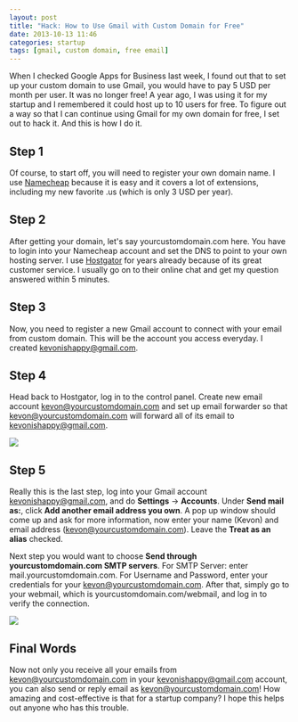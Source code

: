 ```yaml
---
layout: post
title: "Hack: How to Use Gmail with Custom Domain for Free"
date: 2013-10-13 11:46
categories: startup
tags: [gmail, custom domain, free email]
---
```


When I checked Google Apps for Business last week, I found out that to set up your custom domain to use Gmail, you would have to pay 5 USD per month per user. It was no longer free! A year ago, I was using it for my startup and I remembered it could host up to 10 users for free. To figure out a way so that I can continue using Gmail for my own domain for free, I set out to hack it. And this is how I do it.

## Step 1
Of course, to start off, you will need to register your own domain name. I use <a href="http://www.namecheap.com/?aff=57162">Namecheap</a> because it is easy and it covers a lot of extensions, including my new favorite .us (which is only 3 USD per year).

## Step 2
After getting your domain, let's say yourcustomdomain.com here. You have to login into your Namecheap account and set the DNS to point to your own hosting server. I use <a href="http://secure.hostgator.com/~affiliat/cgi-bin/affiliates/clickthru.cgi?id=bunkev">Hostgator</a> for years already because of its great customer service. I usually go on to their online chat and get my question answered within 5 minutes.

## Step 3
Now, you need to register a new Gmail account to connect with your email from custom domain. This will be the account you access everyday. I created kevonishappy@gmail.com.

## Step 4
Head back to Hostgator, log in to the control panel. Create new email account kevon@yourcustomdomain.com and set up email forwarder so that kevon@yourcustomdomain.com will forward all of its email to kevonishappy@gmail.com.

<img src="https://s3-ap-southeast-1.amazonaws.com/kevoncheung-blog/20131013-gmail-01.jpg" class="full">

## Step 5
Really this is the last step, log into your Gmail account kevonishappy@gmail.com, and do <strong>Settings</strong> -> <strong>Accounts</strong>. Under <strong>Send mail as:</strong>, click <strong>Add another email address you own</strong>. A pop up window should come up and ask for more information, now enter your name (Kevon) and email address (kevon@yourcustomdomain.com). Leave the <strong>Treat as an alias</strong> checked.

Next step you would want to choose <strong>Send through yourcustomdomain.com SMTP servers</strong>. For SMTP Server: enter mail.yourcustomdomain.com. For Username and Password, enter your credentials for your kevon@yourcustomdomain.com. After that, simply go to your webmail, which is yourcustomdomain.com/webmail, and log in to verify the connection.

<img src="https://s3-ap-southeast-1.amazonaws.com/kevoncheung-blog/20131013-gmail-02.jpg" class="full">

## Final Words
Now not only you receive all your emails from kevon@yourcustomdomain.com in your kevonishappy@gmail.com account, you can also send or reply email as kevon@yourcustomdomain.com! How amazing and cost-effective is that for a startup company? I hope this helps out anyone who has this trouble.